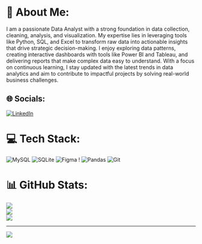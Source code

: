 # 💫 About Me:
I am a passionate Data Analyst with a strong foundation in data collection, cleaning, analysis, and visualization. My expertise lies in leveraging tools like Python, SQL, and Excel to transform raw data into actionable insights that drive strategic decision-making. I enjoy exploring data patterns, creating interactive dashboards with tools like Power BI and Tableau, and delivering reports that make complex data easy to understand. With a focus on continuous learning, I stay updated with the latest trends in data analytics and aim to contribute to impactful projects by solving real-world business challenges.


## 🌐 Socials:
[![LinkedIn](https://img.shields.io/badge/LinkedIn-%230077B5.svg?logo=linkedin&logoColor=white)](www.linkedin.com/in/mohammed-vahid-ali-303472232) 

# 💻 Tech Stack:
![MySQL](https://img.shields.io/badge/mysql-4479A1.svg?style=for-the-badge&logo=mysql&logoColor=white) ![SQLite](https://img.shields.io/badge/sqlite-%2307405e.svg?style=for-the-badge&logo=sqlite&logoColor=white) ![Figma](https://img.shields.io/badge/figma-%23F24E1E.svg?style=for-the-badge&logo=figma&logoColor=white) ! ![Pandas](https://img.shields.io/badge/pandas-%23150458.svg?style=for-the-badge&logo=pandas&logoColor=white) ![Git](https://img.shields.io/badge/git-%23F05033.svg?style=for-the-badge&logo=git&logoColor=white)
# 📊 GitHub Stats:
![](https://github-readme-stats.vercel.app/api?username=mohammedvahidali26&theme=tokyonight&hide_border=false&include_all_commits=false&count_private=false)<br/>
![](https://github-readme-streak-stats.herokuapp.com/?user=mohammedvahidali26&theme=tokyonight&hide_border=false)<br/>
![](https://github-readme-stats.vercel.app/api/top-langs/?username=mohammedvahidali26&theme=tokyonight&hide_border=false&include_all_commits=false&count_private=false&layout=compact)



---
[![](https://visitcount.itsvg.in/api?id=mohammedvahidali26&icon=7&color=0)](https://visitcount.itsvg.in)

<!-- Proudly created with GPRM ( https://gprm.itsvg.in ) -->
